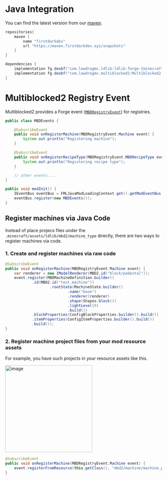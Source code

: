 # Java Integration
You can find the latest version from our [maven](https://maven.firstdarkdev.xyz/#/snapshots/com/lowdragmc).
```gradle
repositories{
    maven {
        name "firstdarkdev"
        url "https://maven.firstdarkdev.xyz/snapshots"
    }
}

dependencies {
    implementation fg.deobf("com.lowdragmc.ldlib:ldlib-forge-{minecraft_version}:{latest_version}") { transitive = false }
    implementation fg.deobf("com.lowdragmc.multiblocked2:Multiblocked2:{minecraft_version}-{latest_version}") { transitive = false }
}
```

# Multiblocked2 Registry Event
Multiblocked2 provides a Forge event ([`MBDRegistryEvent`](https://github.com/Low-Drag-MC/Multiblocked2/blob/1.20.1/src/main/java/com/lowdragmc/mbd2/common/event/MBDRegistryEvent.java)) for registries.

```java
public class MBDEvents {

    @SubscribeEvent
    public void onRegisterMachine(MBDRegistryEvent.Machine event) {
        System.out.println("Registering machine");
    }

    @SubscribeEvent
    public void onRegisterRecipeType(MBDRegistryEvent.MBDRecipeType event) {
        System.out.println("Registering recipe type");
    }

    // other events....
}

public void modInit() {
    IEventBus eventBus = FMLJavaModLoadingContext.get().getModEventBus();
    eventBus.register(new MBDEvents());
}
```

## Register machines via Java Code
Instead of place projecs files under the `.minecraft/assets/ldlib/mbd2/machine_type` directly, there are two ways to register machines via code.

### 1. Create and register machines via raw code
```java
@SubscribeEvent
public void onRegisterMachine(MBDRegistryEvent.Machine event) {
    var renderer = new IModelRenderer(MBD2.id("block/pedestal"));
    event.register(MBDMachineDefinition.builder()
            .id(MBD2.id("test_machine"))
                    .rootState(MachineState.builder()
                            .name("base")
                            .renderer(renderer)
                            .shape(Shapes.block())
                            .lightLevel(0)
                            .build())
            .blockProperties(ConfigBlockProperties.builder().build())
            .itemProperties(ConfigItemProperties.builder().build())
            .build());
}
```

### 2. Register machine project files from your mod resource assets
For example, you have such projects in your resource assets like this.

<img width="280" alt="image" src="https://github.com/user-attachments/assets/6ba5b196-cb83-4055-9788-db9960e05644">

```java
@SubscribeEvent
public void onRegisterMachine(MBDRegistryEvent.Machine event) {
    event.registerFromResource(this.getClass(), "mbd2/machine/machine_project_file.sm");
}
```